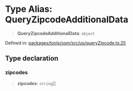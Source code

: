 # Type Alias: QueryZipcodeAdditionalData

> **QueryZipcodeAdditionalData**: `object`

Defined in: [packages/tools/osm/src/us/queryZipcode.ts:25](https://github.com/geodaopenjs/openassistant/blob/0a6a7e7306d75a25dc968b3117f04cb7bd613bec/packages/tools/osm/src/us/queryZipcode.ts#L25)

## Type declaration

### zipcodes

> **zipcodes**: `string`[]
